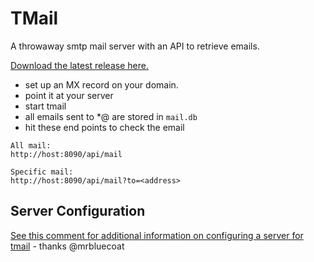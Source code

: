 # TMail
A throwaway smtp mail server with an API to retrieve emails.

[Download the latest release here.](https://github.com/mgerb/tmail/releases)

- set up an MX record on your domain.
- point it at your server
- start tmail
- all emails sent to *@<your domain> are stored in `mail.db`
- hit these end points to check the email

```
All mail:
http://host:8090/api/mail

Specific mail:
http://host:8090/api/mail?to=<address>
```
  
## Server Configuration

[See this comment for additional information on configuring a server for tmail](https://github.com/mgerb/tmail/issues/2#issue-1112156904) - thanks @mrbluecoat
  
